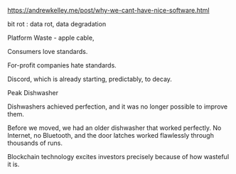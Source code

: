 https://andrewkelley.me/post/why-we-cant-have-nice-software.html

bit rot : data rot, data degradation

Platform Waste - apple cable, 

Consumers love standards.  

For-profit companies hate standards.

Discord, which is already starting, predictably, to decay. 

Peak Dishwasher

Dishwashers achieved perfection, and it was no longer possible to improve them. 

Before we moved, we had an older dishwasher that worked perfectly. No Internet, no Bluetooth, and the door latches worked flawlessly through thousands of runs.

Blockchain technology excites investors precisely because of how wasteful it is.